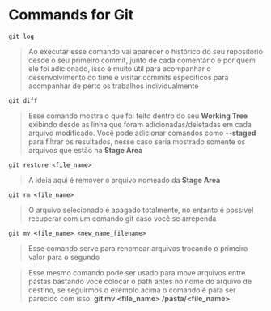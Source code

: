 # Commands for Git

~~~
git log
~~~
> Ao executar esse comando vai aparecer o histórico do seu repositório desde o seu primeiro commit, junto de cada comentário e por quem ele foi adicionado, isso é muito útil para acompanhar o desenvolvimento do time e visitar commits especificos para acompanhar de perto os trabalhos individualmente
~~~
git diff
~~~
> Esse comando mostra o que foi feito dentro do seu **Working Tree** exibindo desde as linha que foram adicionadas/deletadas em cada arquivo modificado. 
> Você pode adicionar comandos como **--staged** para filtrar os resultados, nesse caso seria mostrado somente os arquivos que estão na **Stage Area**
~~~
git restore <file_name>
~~~
> A ideia aqui é remover o arquivo nomeado da **Stage Area**
~~~
git rm <file_name>
~~~
> O arquivo selecionado é apagado totalmente, no entanto é possível recuperar com um comando git caso você se arrependa

~~~
git mv <file_name> <new_name_filename>
~~~
> Esse comando serve para renomear arquivos trocando o primeiro valor para o segundo

> Esse mesmo comando pode ser usado para move arquivos entre pastas bastando você colocar o path antes no nome do arquivo de destino, se seguirmos o exemplo acima o comando é para ser parecido com isso: **git mv <file_name> /pasta/<file_name>**